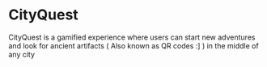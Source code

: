 # CityQuest
CityQuest is a gamified experience where users can start new adventures and look for ancient artifacts ( Also known as QR codes :] ) in the middle of any city
